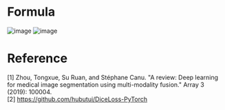 # Formula
![image](https://user-images.githubusercontent.com/103199752/205461355-47d45084-3404-4740-bcf0-0a21456dfa57.png)
![image](https://user-images.githubusercontent.com/103199752/205461556-4d1118b5-0d4c-4447-adf2-44c2516a94a5.png)

# Reference
[1] Zhou, Tongxue, Su Ruan, and Stéphane Canu. "A review: Deep learning for medical image segmentation using multi-modality fusion." Array 3 (2019): 100004.\
[2] https://github.com/hubutui/DiceLoss-PyTorch
